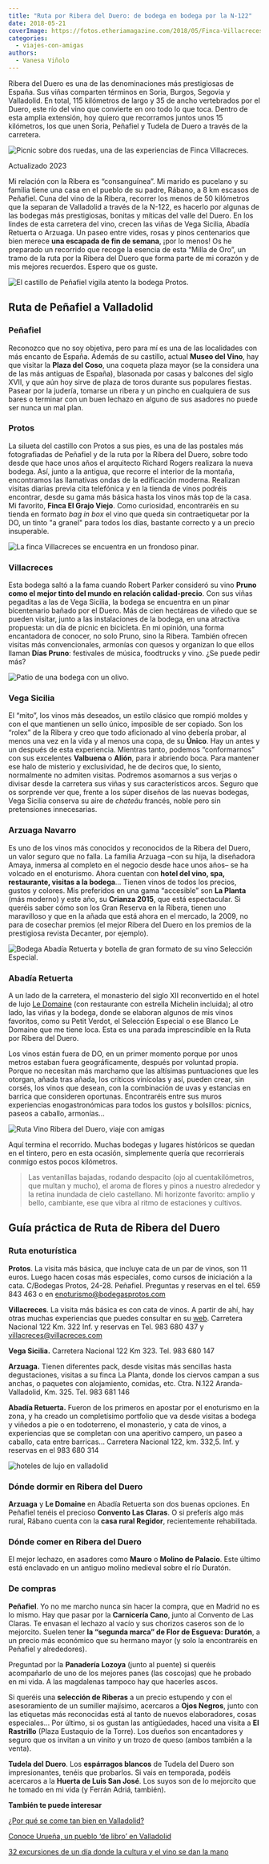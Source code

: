 ```yaml
---
title: "Ruta por Ribera del Duero: de bodega en bodega por la N-122"
date: 2018-05-21
coverImage: https://fotos.etheriamagazine.com/2018/05/Finca-Villacreces.jpg
categories: 
  - viajes-con-amigas
authors: 
  - Vanesa Viñolo
---
```


Ribera del Duero es una de las denominaciones más prestigiosas de España. Sus viñas 
comparten términos en Soria, Burgos, Segovia y Valladolid. En total, 115 kilómetros de 
largo y 35 de ancho vertebrados por el Duero, este río del vino que convierte en oro 
todo lo que toca. Dentro de esta amplia extensión, hoy quiero que recorramos juntos unos 
15 kilómetros, los que unen Soria, Peñafiel y Tudela de Duero a través de la carretera. 

![Picnic sobre dos ruedas, una de las experiencias de Finca Villacreces.](https://fotos.etheriamagazine.com/2018/05/picnic-Finca-Villacreces.jpg "Picnic sobre dos ruedas, una de las experiencias de © Finca Villacreces.")

Actualizado 2023 

Mi relación con la Ribera es “consanguínea”. Mi marido es pucelano y su familia tiene 
una casa en el pueblo de su padre, Rábano, a 8 km escasos de Peñafiel. Cuna del vino de 
la Ribera, recorrer los menos de 50 kilómetros que la separan de Valladolid a través de 
la N-122, es hacerlo por algunas de las bodegas más prestigiosas, bonitas y míticas del 
valle del Duero. En los lindes de esta carretera del vino, crecen las viñas de Vega 
Sicilia, Abadía Retuerta o Arzuaga. Un paseo entre vides, rosas y pinos centenarios que 
bien merece **una escapada de fin de semana**, ¡por lo menos! Os he preparado un 
recorrido que recoge la esencia de esta “Milla de Oro”, un tramo de la ruta por la 
Ribera del Duero que forma parte de mi corazón y de mis mejores recuerdos. Espero que os 
guste. 

![El castillo de Peñafiel vigila atento la bodega Protos.](https://fotos.etheriamagazine.com/2018/05/Protos-vista-aerea-e1561365532457.jpg "El castillo de Peñafiel vigila atento la bodega Protos.")

## Ruta de Peñafiel a Valladolid

### Peñafiel

Reconozco que no soy objetiva, pero para mí es una de las localidades con más encanto de 
España. Además de su castillo, actual **Museo del Vino**, hay que visitar la **Plaza del 
Coso**, una coqueta plaza mayor (se la considera una de las más antiguas de España), 
blasonada por casas y balcones del siglo XVII, y que aún hoy sirve de plaza de toros 
durante sus populares fiestas. Pasear por la judería, tomarse un ribera y un pincho en 
cualquiera de sus bares o terminar con un buen lechazo en alguno de sus asadores no 
puede ser nunca un mal plan. 

### Protos

La silueta del castillo con Protos a sus pies, es una de las postales más fotografiadas 
de Peñafiel y de la ruta por la Ribera del Duero, sobre todo desde que hace unos años el 
arquitecto Richard Rogers realizara la nueva bodega. Así, junto a la antigua, que 
recorre el interior de la montaña, encontramos las llamativas ondas de la edificación 
moderna. Realizan visitas diarias previa cita telefónica y en la tienda de vinos podréis 
encontrar, desde su gama más básica hasta los vinos más top de la casa. Mi favorito, 
**Finca El Grajo Viejo**. Como curiosidad, encontraréis en su tienda en formato _bag in 
box_ el vino que queda sin contraetiquetar por la DO, un tinto "a granel" para todos los 
días, bastante correcto y a un precio insuperable. 

![La finca Villacreces se encuentra en un frondoso pinar.](https://fotos.etheriamagazine.com/2018/05/Villacreces-e1561365617301.jpg "La finca Villacreces se encuentra en un frondoso pinar.")

### Villacreces

Esta bodega saltó a la fama cuando Robert Parker consideró su vino **Pruno como el mejor 
tinto del mundo en relación calidad-precio**. Con sus viñas pegaditas a las de Vega 
Sicilia, la bodega se encuentra en un pinar bicentenario bañado por el Duero. Más de 
cien hectáreas de viñedo que se pueden visitar, junto a las instalaciones de la bodega, 
en una atractiva propuesta: un día de picnic en bicicleta. En mi opinión, una forma 
encantadora de conocer, no solo Pruno, sino la Ribera. También ofrecen visitas más 
convencionales, armonías con quesos y organizan lo que ellos llaman **Días Pruno**: 
festivales de música, foodtrucks y vino. ¿Se puede pedir más? 

![Patio de una bodega con un olivo.](https://fotos.etheriamagazine.com/2018/05/Villacreces-032-e1561365648592.jpg "Bodegas de Ribera del Duero")

### Vega Sicilia

El “mito”, los vinos más deseados, un estilo clásico que rompió moldes y con el que 
mantienen un sello único, imposible de ser copiado. Son los “rolex” de la Ribera y creo 
que todo aficionado al vino debería probar, al menos una vez en la vida y al menos una 
copa, de su **Único**. Hay un antes y un después de esta experiencia. Mientras tanto, 
podemos “conformarnos” con sus excelentes **Valbuena** o **Alión**, para ir abriendo 
boca. Para mantener ese halo de misterio y exclusividad, he de deciros que, lo siento, 
normalmente no admiten visitas. Podremos asomarnos a sus verjas o divisar desde la 
carretera sus viñas y sus característicos arcos. Seguro que os sorprende ver que, frente 
a los súper diseños de las nuevas bodegas, Vega Sicilia conserva su aire de _chateâu_ 
francés, noble pero sin pretensiones innecesarias. 

### Arzuaga Navarro

Es uno de los vinos más conocidos y reconocidos de la Ribera del Duero, un valor seguro 
que no falla. La familia Arzuaga –con su hija, la diseñadora Amaya, inmersa al completo 
en el negocio desde hace unos años– se ha volcado en el enoturismo. Ahora cuentan con 
**hotel del vino, spa, restaurante, visitas a la bodega**… Tienen vinos de todos los 
precios, gustos y colores. Mis preferidos en una gama “accesible” son **La Planta** (más 
moderno) y este año, su **Crianza 2015**, que está espectacular. Si queréis saber cómo 
son los Gran Reserva en la Ribera, tienen uno maravilloso y que en la añada que está 
ahora en el mercado, la 2009, no para de cosechar premios (el mejor Ribera del Duero en 
los premios de la prestigiosa revista Decanter, por ejemplo). 

![Bodega Abadía Retuerta y botella de gran formato de su vino Selección Especial.](https://fotos.etheriamagazine.com/2018/05/Le-domaine-bodega-Abadia-Retuerta.jpg "Bodega Abadía Retuerta y botella de gran formato de su vino Selección Especial. © SG")

### Abadía Retuerta

A un lado de la carretera, el monasterio del siglo XII reconvertido en el hotel de lujo [Le 
Domaine](https://etheriamagazine.com/2019/11/13/viajes-romanticos-hotel-le-domaine-abadia-retuerta-valladolid/) 
(con restaurante con estrella Michelin incluida); al otro lado, las viñas y la bodega, 
donde se elaboran algunos de mis vinos favoritos, como su Petit Verdot, el Selección 
Especial o ese Blanco Le Domaine que me tiene loca. Esta es una parada imprescindible en 
la Ruta por Ribera del Duero. 

Los vinos están fuera de DO, en un primer momento porque por unos metros estaban fuera 
geográficamente, después por voluntad propia. Porque no necesitan más marchamo que las 
altísimas puntuaciones que les otorgan, añada tras añada, los críticos vinícolas y así, 
pueden crear, sin corsés, los vinos que desean, con la combinación de uvas y estancias 
en barrica que consideren oportunas. Encontraréis entre sus muros experiencias 
enogastronómicas para todos los gustos y bolsillos: picnics, paseos a caballo, armonías… 

![Ruta Vino Ribera del Duero, viaje con amigas](https://fotos.etheriamagazine.com/2018/05/Protos-vinedo_protos-e1561365688108.jpg "En otoño los viñedos conforman un paisaje donde los verdes, ocres y amarillos se confunden.")

Aquí termina el recorrido. Muchas bodegas y lugares históricos se quedan en el tintero, 
pero en esta ocasión, simplemente quería que recorrierais conmigo estos pocos 
kilómetros. 

> Las ventanillas bajadas, rodando despacito (ojo al cuentakilómetros, que multan y 
> mucho), el aroma de flores y pinos a nuestro alrededor y la retina inundada de cielo 
> castellano. Mi horizonte favorito: amplio y bello, cambiante, ese que vibra al ritmo de 
> estaciones y cultivos. 

## Guía práctica de Ruta de Ribera del Duero

### Ruta enoturística

**Protos**. La visita más básica, que incluye cata de un par de vinos, son 11 euros. 
Luego hacen cosas más especiales, como cursos de iniciación a la cata. C/Bodegas Protos, 
24-28. Peñafiel. Preguntas y reservas en el tel. 659 843 463 o en 
enoturismo@bodegasprotos.com 

**Villacreces**. La visita más básica es con cata de vinos. A partir de ahí, hay otras 
muchas experiencias que puedes consultar en su [web](http://www.villacreces.com/). 
Carretera Nacional 122 Km. 322 Inf. y reservas en Tel. 983 680 437 y 
villacreces@villacreces.com 

**Vega Sicilia.** Carretera Nacional 122 Km 323. Tel. 983 680 147 

**Arzuaga.** Tienen diferentes pack, desde visitas más sencillas hasta degustaciones, 
visitas a su finca La Planta, donde los ciervos campan a sus anchas, o paquetes con 
alojamiento, comidas, etc. Ctra. N.122 Aranda-Valladolid, Km. 325. Tel. 983 681 146 

**Abadía Retuerta.** Fueron de los primeros en apostar por el enoturismo en la zona, y 
ha creado un completísimo portfolio que va desde visitas a bodega y viñedos a pie o en 
todoterreno, el monasterio, y cata de vinos, a experiencias que se completan con una 
aperitivo campero, un paseo a caballo, cata entre barricas… Carretera Nacional 122, km. 
332,5. Inf. y reservas en el 983 680 314 

![hoteles de lujo en valladolid](https://fotos.etheriamagazine.com/2018/05/Le-Domaine-vinedos.jpg "Hotel Le Domaine en Abadía Retuerta y sus viñedos. © SG")

### Dónde dormir en Ribera del Duero

**Arzuaga** y **Le Domaine** en Abadía Retuerta son dos buenas opciones. En Peñafiel 
tenéis el precioso **Convento Las Claras**. O si preferís algo más rural, Rábano cuenta 
con la **casa rural Regidor**, recientemente rehabilitada. 

### Dónde comer en Ribera del Duero

El mejor lechazo, en asadores como **Mauro** o **Molino de Palacio**. Este último está 
enclavado en un antiguo molino medieval sobre el río Duratón. 

### De compras

**Peñafiel**. Yo no me marcho nunca sin hacer la compra, que en Madrid no es lo mismo. 
Hay que pasar por la **Carnicería Cano**, junto al Convento de Las Claras. Te envasan el 
lechazo al vacío y sus chorizos caseros son de lo mejorcito. Suelen tener **la “segunda 
marca” de Flor de Esgueva: Duratón**, a un precio más económico que su hermano mayor (y 
solo la encontraréis en Peñafiel y alrededores). 

Preguntad por la **Panadería Lozoya** (junto al puente) si queréis acompañarlo de uno de 
los mejores panes (las coscojas) que he probado en mi vida. A las magdalenas tampoco hay 
que hacerles ascos. 

Si queréis una **selección de Riberas** a un precio estupendo y con el asesoramiento de 
un sumiller majísimo, acercaros a **Ojos Negros**, junto con las etiquetas más 
reconocidas está al tanto de nuevos elaboradores, cosas especiales… Por último, si os 
gustan las antigüedades, haced una visita a **El Rastrillo** (Plaza Eustaquio de la 
Torre). Los dueños son encantadores y seguro que os invitan a un vinito y un trozo de 
queso (ambos también a la venta). 

**Tudela del Duero**. Los **espárragos blancos** de Tudela del Duero son impresionantes, 
tenéis que probarlos. Si vais en temporada, podéis acercaros a la **Huerta de Luis San 
José**. Los suyos son de lo mejorcito que he tomado en mi vida (y Ferrán Adriá, 
también). 

**También te puede interesar** 

[¿Por qué se come tan bien en 
Valladolid?](https://etheriamagazine.com/2019/01/31/bares-imprescindibles-finde-valladolid/) 

[Conoce Urueña, un pueblo ‘de libro’ en 
Valladolid](https://etheriamagazine.com/2020/05/22/viajes-por-espana-uruena-un-pueblo-de-libro-en-valladolid/) 

[32 excursiones de un día donde la cultura y el vino se dan la 
mano](https://etheriamagazine.com/2021/04/13/32-excursiones-de-un-dia-en-rutas-vino-espana/)
